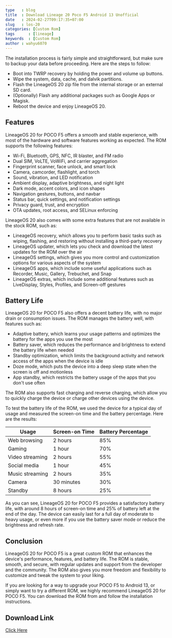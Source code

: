 ```yaml
---
type   : blog
title  : Download Lineage 20 Poco F5 Android 13 Unofficial
date   : 2024-02-27T09:17:35+07:00
slug   : los-20
categories: [Custom Rom]
tags      : [lineage]
keywords  : [Custom Rom]
author : wahyu6070
---
```



The installation process is fairly simple and straightforward, but make sure to backup your data before proceeding. Here are the steps to follow:

- Boot into TWRP recovery by holding the power and volume up buttons.
- Wipe the system, data, cache, and dalvik partitions.
- Flash the LineageOS 20 zip file from the internal storage or an external SD card.
- (Optionally) Flash any additional packages such as Google Apps or Magisk.
- Reboot the device and enjoy LineageOS 20.

## Features

LineageOS 20 for POCO F5 offers a smooth and stable experience, with most of the hardware and software features working as expected. The ROM supports the following features:

- Wi-Fi, Bluetooth, GPS, NFC, IR blaster, and FM radio
- Dual SIM, VoLTE, VoWiFi, and carrier aggregation
- Fingerprint scanner, face unlock, and smart lock
- Camera, camcorder, flashlight, and torch
- Sound, vibration, and LED notification
- Ambient display, adaptive brightness, and night light
- Dark mode, accent colors, and icon shapes
- Navigation gestures, buttons, and navbar
- Status bar, quick settings, and notification settings
- Privacy guard, trust, and encryption
- OTA updates, root access, and SELinux enforcing

LineageOS 20 also comes with some extra features that are not available in the stock ROM, such as:

- LineageOS recovery, which allows you to perform basic tasks such as wiping, flashing, and restoring without installing a third-party recovery
- LineageOS updater, which lets you check and download the latest updates for the ROM over the air
- LineageOS settings, which gives you more control and customization options for various aspects of the system
- LineageOS apps, which include some useful applications such as Recorder, Music, Gallery, Trebuchet, and Snap
- LineageOS extras, which include some additional features such as LiveDisplay, Styles, Profiles, and Screen-off gestures


## Battery Life

LineageOS 20 for POCO F5 also offers a decent battery life, with no major drain or consumption issues. The ROM manages the battery well, with features such as:

- Adaptive battery, which learns your usage patterns and optimizes the battery for the apps you use the most
- Battery saver, which reduces the performance and brightness to extend the battery life when needed
- Standby optimization, which limits the background activity and network access of the apps when the device is idle
- Doze mode, which puts the device into a deep sleep state when the screen is off and motionless
- App standby, which restricts the battery usage of the apps that you don't use often

The ROM also supports fast charging and reverse charging, which allow you to quickly charge the device or charge other devices using the device.

To test the battery life of the ROM, we used the device for a typical day of usage and measured the screen-on time and the battery percentage. Here are the results:

| Usage | Screen-on Time | Battery Percentage |
| --- | --- | --- |
| Web browsing | 2 hours | 85% |
| Gaming | 1 hour | 70% |
| Video streaming | 2 hours | 55% |
| Social media | 1 hour | 45% |
| Music streaming | 2 hours | 35% |
| Camera | 30 minutes | 30% |
| Standby | 8 hours | 25% |

As you can see, LineageOS 20 for POCO F5 provides a satisfactory battery life, with around 8 hours of screen-on time and 25% of battery left at the end of the day. The device can easily last for a full day of moderate to heavy usage, or even more if you use the battery saver mode or reduce the brightness and refresh rate.

## Conclusion

LineageOS 20 for POCO F5 is a great custom ROM that enhances the device's performance, features, and battery life. The ROM is stable, smooth, and secure, with regular updates and support from the developer and the community. The ROM also gives you more freedom and flexibility to customize and tweak the system to your liking.

If you are looking for a way to upgrade your POCO F5 to Android 13, or simply want to try a different ROM, we highly recommend LineageOS 20 for POCO F5. You can download the ROM from and follow the installation instructions.

## Download Link

[Click Here](https://miracle.girlswithout.top/adrian/lineage-20/marble/)

